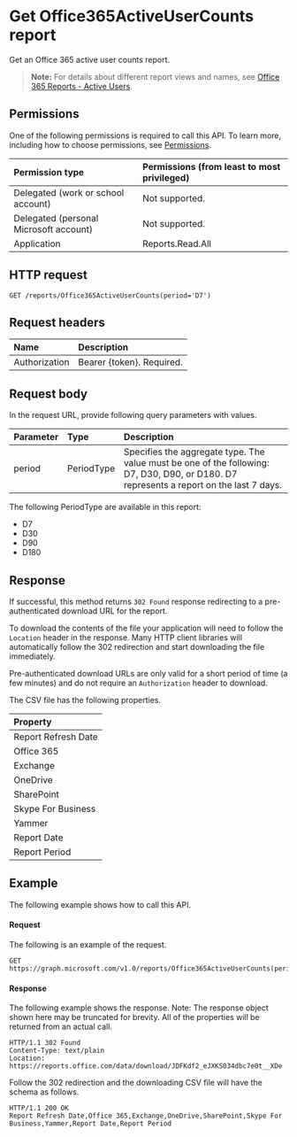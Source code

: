 # Get Office365ActiveUserCounts report

Get an Office 365 active user counts report.

> **Note:** For details about different report views and names, see [Office 365 Reports - Active Users](https://support.office.com/client/Active-Users-fc1cf1d0-cd84-43fd-adb7-a4c4dfa8112d).

## Permissions

One of the following permissions is required to call this API. To learn more, including how to choose permissions, see [Permissions](../../../concepts/permissions_reference.md).

| Permission type                        | Permissions (from least to most privileged) |
| :------------------------------------- | :--------------------------------------- |
| Delegated (work or school account)     | Not supported.                           |
| Delegated (personal Microsoft account) | Not supported.                           |
| Application                            | Reports.Read.All                         |

## HTTP request

```http
GET /reports/Office365ActiveUserCounts(period='D7')
```

## Request headers

| Name          | Description               |
| :------------ | :------------------------ |
| Authorization | Bearer {token}. Required. |

## Request body

In the request URL, provide following query parameters with values.

| Parameter | Type       | Description                              |
| :-------- | :--------- | :--------------------------------------- |
| period    | PeriodType | Specifies the aggregate type. The value must be one of the following: D7, D30, D90, or D180. D7 represents a report on the last 7 days. |

The following PeriodType are available in this report:

- D7
- D30
- D90
- D180

## Response

If successful, this method returns `302 Found` response redirecting to a pre-authenticated download URL for the report.

To download the contents of the file your application will need to follow the `Location` header in the response.
Many HTTP client libraries will automatically follow the 302 redirection and start downloading the file immediately.

Pre-authenticated download URLs are only valid for a short period of time (a few minutes) and do not require an `Authorization` header to download.

The CSV file has the following properties.

| Property            |
| :------------------ |
| Report Refresh Date |
| Office 365          |
| Exchange            |
| OneDrive            |
| SharePoint          | 
| Skype For Business  |
| Yammer              |
| Report Date         |
| Report Period       |

## Example

The following example shows how to call this API.

#### Request

The following is an example of the request.

```http
GET https://graph.microsoft.com/v1.0/reports/Office365ActiveUserCounts(period='D7')
```

#### Response

The following example shows the response.
Note: The response object shown here may be truncated for brevity. All of the properties will be returned from an actual call.

```http
HTTP/1.1 302 Found
Content-Type: text/plain
Location: https://reports.office.com/data/download/JDFKdf2_eJXKS034dbc7e0t__XDe
```

Follow the 302 redirection and the downloading CSV file will have the schema as follows.

```http
HTTP/1.1 200 OK
Report Refresh Date,Office 365,Exchange,OneDrive,SharePoint,Skype For Business,Yammer,Report Date,Report Period
```
